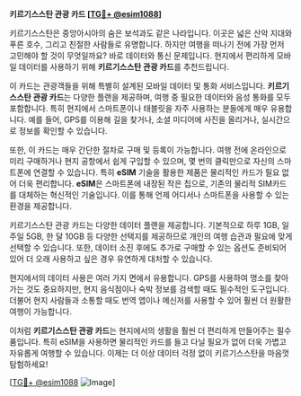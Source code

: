 **키르기스스탄 관광 카드 [[TG💪+ @esim1088](https://t.me/s/esim1088)]**

키르기스스탄은 중앙아시아의 숨은 보석과도 같은 나라입니다. 이곳은 넓은 산악 지대와 푸른 호수, 그리고 친절한 사람들로 유명합니다. 하지만 여행을 떠나기 전에 가장 먼저 고민해야 할 것이 무엇일까요? 바로 데이터와 통신 문제입니다. 현지에서 편리하게 모바일 데이터를 사용하기 위해 **키르기스스탄 관광 카드**를 추천드립니다.

이 카드는 관광객들을 위해 특별히 설계된 모바일 데이터 및 통화 서비스입니다. **키르기스스탄 관광 카드**는 다양한 플랜을 제공하며, 여행 중 필요한 데이터와 음성 통화를 모두 포함합니다. 특히 현지에서 스마트폰이나 태블릿을 자주 사용하는 분들에게 매우 유용합니다. 예를 들어, GPS를 이용해 길을 찾거나, 소셜 미디어에 사진을 올리거나, 실시간으로 정보를 확인할 수 있습니다.

또한, 이 카드는 매우 간단한 절차로 구매 및 등록이 가능합니다. 여행 전에 온라인으로 미리 구매하거나 현지 공항에서 쉽게 구입할 수 있으며, 몇 번의 클릭만으로 자신의 스마트폰에 연결할 수 있습니다. 특히 **eSIM** 기술을 활용한 제품은 물리적인 카드가 필요 없어 더욱 편리합니다. **eSIM**은 스마트폰에 내장된 작은 칩으로, 기존의 물리적 SIM카드를 대체하는 혁신적인 기술입니다. 이를 통해 언제 어디서나 스마트폰을 사용할 수 있는 환경을 제공합니다.

키르기스스탄 관광 카드는 다양한 데이터 플랜을 제공합니다. 기본적으로 하루 1GB, 일주일 5GB, 한 달 10GB 등 다양한 선택지를 제공하므로 개인의 여행 습관과 필요에 맞게 선택할 수 있습니다. 또한, 데이터 소진 후에도 추가로 구매할 수 있는 옵션도 준비되어 있어 더 오래 사용하고 싶은 경우 유연하게 대처할 수 있습니다.

현지에서의 데이터 사용은 여러 가지 면에서 유용합니다. GPS를 사용하여 명소를 찾아가는 것도 중요하지만, 현지 음식점이나 숙박 정보를 검색할 때도 필수적인 도구입니다. 더불어 현지 사람들과 소통할 때도 번역 앱이나 메신저를 사용할 수 있어 훨씬 더 원활한 여행이 가능합니다.

이처럼 **키르기스스탄 관광 카드**는 현지에서의 생활을 훨씬 더 편리하게 만들어주는 필수품입니다. 특히 eSIM을 사용하면 물리적인 카드를 들고 다닐 필요가 없어 더욱 가볍고 자유롭게 여행할 수 있습니다. 이제는 더 이상 데이터 걱정 없이 키르기스스탄을 마음껏 탐험하세요!

[[TG💪+ @esim1088](https://t.me/s/esim1088) ![Image](https://i.postimg.cc/Y0z9fWf4/image.png)]
